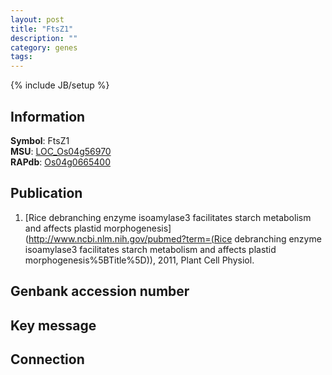 ```yaml
---
layout: post
title: "FtsZ1"
description: ""
category: genes
tags: 
---
```

{% include JB/setup %}

## Information
__Symbol__: FtsZ1  
__MSU__: [LOC_Os04g56970](http://rice.plantbiology.msu.edu/cgi-bin/ORF_infopage.cgi?orf=LOC_Os04g56970)  
__RAPdb__: [Os04g0665400](http://rapdb.dna.affrc.go.jp/viewer/gbrowse_details/irgsp1?name=Os04g0665400)  

## Publication
1. [Rice debranching enzyme isoamylase3 facilitates starch metabolism and affects plastid morphogenesis](http://www.ncbi.nlm.nih.gov/pubmed?term=(Rice debranching enzyme isoamylase3 facilitates starch metabolism and affects plastid morphogenesis%5BTitle%5D)), 2011, Plant Cell Physiol.

## Genbank accession number

## Key message

## Connection


